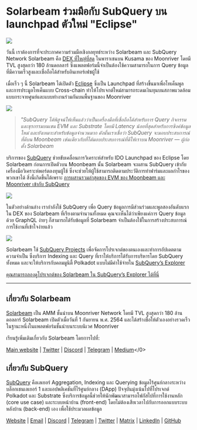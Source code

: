# Solarbeam ร่วมมือกับ SubQuery บน launchpad ตัวใหม่ "Eclipse"

![](https://miro.medium.com/max/1400/1*ZG9NqT9GIXax5SBpNn5ipg.png)

วันนี้ เราต้องการที่จะประกาศความร่วมมือเชิงกลยุทธ์ระหว่าง Solarbeam และ SubQuery Network Solarbeam คือ [DEX ที่ใหญ่ที่สุด](https://defillama.com/chain/Moonriver) ในพาราเชนบน Kusama ของ Moonriver โดยมี TVL สูงสุดกว่า 180 ล้านดอลลาร์ ซึ่งแพลตฟอร์มนี้จำเป็นต้องใช้ความสามารถในการ Query ข้อมูลที่มีความเร็วสูงและเชื่อถือได้สำหรับอินเทอร์เฟซผู้ใช้

เมื่อเร็ว ๆ นี้ Solarbeam ได้เปิดตัว [Eclipse](https://app.solarbeam.io/eclipse) ซึ่งเป็น Launchpad ที่สร้างขึ้นมาเพื่อโทเค็นพูลและการประมูลโทเค็นแบบ Cross-chain ทำให้โปรเจกต์ใหม่สามารถระดมเงินทุนบนสภาพแวดล้อมแบบกระจายศูนย์และแบบทำงานร่วมกันบนพื้นฐานของ Moonriver

![](https://miro.medium.com/max/1400/1*IbRN8EnymWvqvh0sx_PNKw.png)

> _"SubQuery ได้พิสูจน์ให้เห็นแล้วว่าเป็นเครื่องมือที่เชื่อถือได้สำหรับการ Query กิจกรรมและธุรกรรมบนเชน EVM และ Substrate โดยมี Latency น้อยที่สุดสำหรับการซิงค์ข้อมูลใหม่ และยังเหมาะสำหรับข้อมูลจำนวนมาก ดังนั้นเราเชื่อว่า SubQuery จะมอบประสบการณ์ที่ดีบน Moonbeam เช่นเดียวกับที่ได้มอบประสบการณ์ที่ดีให้เราบน Moonriver — ผู้ก่อตั้ง Solarbeam_

บริการของ [SubQuery](https://subquery.network/) ช่วยขับเคลื่อนการวิเคราะห์สำหรับ IDO Launchpad ของ Eclipse โดย Solarbeam ก่อนการเปิดตัวบน Moonbeam นั้น Solarbeam จะผสาน SubQuery เข้ากับเครื่องมือวิเคราะห์พอร์ตลงทุนผู้ใช้ ซึ่งจะช่วยให้ผู้ใช้สามารถติดตามประวัติการทำฟาร์มและผลกำไรของพวกเขาได้ สิ่งนี้เกิดขึ้นได้เพราะ [การผสานรวมล่าสุดของ EVM ของ Moonbeam และ Moonriver เข้ากับ SubQuery](https://subquery.medium.com/subquery-adds-ethereum-virtual-machine-evm-functionality-in-integration-with-moonbeam-and-ddbcdf0fd8ff)

![](https://miro.medium.com/max/1400/1*6_iO6tLt4RxxMvs8u-F_Bg.png)

ในตัวอย่างด้านล่าง เรากำลังใช้ SubQuery เพื่อ Query ข้อมูลการมีส่วนร่วมและพูลสองอันดับแรกใน DEX ของ Solarbeam ที่เรียงตามจำนวนทั้งหมด คุณจะเห็นได้ว่าเพียงแค่การ Query ข้อมูลด้วย GraphQL ง่ายๆ ก็สามารถได้รับข้อมูลที่ Solarbeam จำเป็นต้องใช้ในการสร้างประสบการณ์การใช้งานที่เข้าใจง่ายแล้ว

![](https://miro.medium.com/max/1400/1*5iCwSaU96UtDMFA1MruRlA.png)

Solarbeam ใช้ [SubQuery Projects](https://project.subquery.network/) เพื่อจัดการโปรเจกต์ของตนเองและทำการอัปเดตตามความจำเป็น ซึ่งบริการ Indexing และ Query ที่เราให้บริการได้รับการบริหารโดย SubQuery ทั้งหมด และจะให้บริการกับคอมมูนิตี้ Polkadot แบบไม่มีค่าใช้จ่ายใน [SubQuery’s Explorer](https://explorer.subquery.network/)

[คุณสามารถลองดูโปรเจกต์ของ Solarbeam ใน SubQuery’s Explorer ได้ที่นี่](https://explorer.subquery.network/subquery/csntest/eclipse)

---

## เกี่ยวกับ Solarbeam

[Solarbeam](https://solarbeam.io/) เป็น AMM ชั้นนำบน Moonriver Network โดยมี TVL สูงสุดกว่า 180 ล้านดอลลาร์ Solarbeam เปิดตัวเมื่อวันที่ 1 กันยายน พ.ศ. 2564 และได้สร้างชื่อให้ตัวเองอย่างรวดเร็วในฐานะหนึ่งในแพลตฟอร์มชั้นนำบนระบบนิเวศ Moonriver

เรียนรู้เพิ่มเติมเกี่ยวกับ Solarbeam โดยการไปที่:

[Main website](https://solarbeam.io/exchange/swap) | [Twitter](https://twitter.com/solarbeamio) | [Discord](http://discord.gg/rK4AjZXuwf) | [Telegram](http://t.me/solarbeamio) | [Medium](https://solarbeam.medium.com/)</0>

## เกี่ยวกับ SubQuery

[SubQuery](https://subquery.network/) คือเลเยอร์ Aggregation, Indexing และ Querying ข้อมูลไร้ศูนย์กลางระหว่างบล็อกเชนเลเยอร์ 1 และแอปพลิเคชันที่ไร้ศูนย์กลาง (DApp) ปัจจุบันมุ่งเน้นไปที่โปรเจกต์ Polkadot และ Substrate ซึ่งบริการข้อมูลนี้ช่วยให้นักพัฒนาสามารถโฟกัสไปที่การใช้งานหลัก (core use case) และระบบหน้าบ้าน (front-end) โดยไม่ต้องเสียเวลาไปกับการออกแบบระบบหลังบ้าน (back-end) เอง เพื่อใช้ประมวลผลข้อมูล

[Website](https://subquery.network/) | [Email](mailto:hello@subquery.network) | [Discord](https://discord.com/invite/78zg8aBSMG) | [Telegram](https://t.me/subquerynetwork) | [Twitter](https://twitter.com/subquerynetwork) | [Matrix](https://matrix.to/#/#subquery:matrix.org) | [LinkedIn](https://www.linkedin.com/company/subquery) | [GitHub](https://github.com/subquery)
